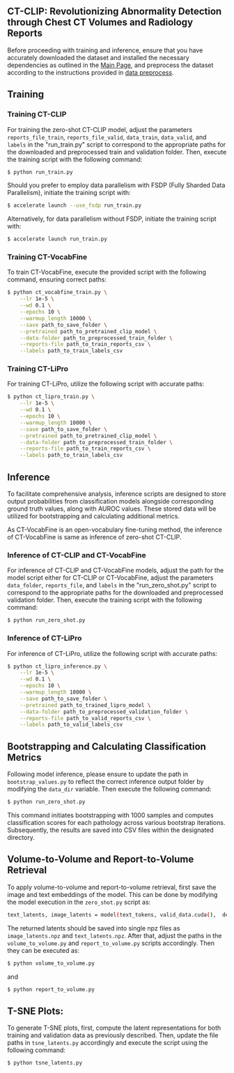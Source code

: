 
## CT-CLIP: Revolutionizing Abnormality Detection through Chest CT Volumes and Radiology Reports

Before proceeding with training and inference, ensure that you have accurately downloaded the dataset and installed the necessary dependencies as outlined in the [Main Page](..), and preprocess the dataset according to the instructions provided in [data preprocess](../data_preprocess).

## Training

### Training CT-CLIP

For training the zero-shot CT-CLIP model, adjust the parameters `reports_file_train`, `reports_file_valid`, `data_train`, `data_valid`, and `labels` in the "run_train.py" script to correspond to the appropriate paths for the downloaded and preprocessed train and validation folder. Then, execute the training script with the following command:

```bash
$ python run_train.py
```

Should you prefer to employ data parallelism with FSDP (Fully Sharded Data Parallelism), initiate the training script with:

```bash
$ accelerate launch --use_fsdp run_train.py
```

Alternatively, for data parallelism without FSDP, initiate the training script with:

```bash
$ accelerate launch run_train.py
```

### Training CT-VocabFine

To train CT-VocabFine, execute the provided script with the following command, ensuring correct paths:

```bash
$ python ct_vocabfine_train.py \
    --lr 1e-5 \
    --wd 0.1 \
    --epochs 10 \
    --warmup_length 10000 \
    --save path_to_save_folder \
    --pretrained path_to_pretrained_clip_model \
    --data-folder path_to_preprocessed_train_folder \
    --reports-file path_to_train_reports_csv \
    --labels path_to_train_labels_csv
```

### Training CT-LiPro

For training CT-LiPro, utilize the following script with accurate paths:

```bash
$ python ct_lipro_train.py \
    --lr 1e-5 \
    --wd 0.1 \
    --epochs 10 \
    --warmup_length 10000 \
    --save path_to_save_folder \
    --pretrained path_to_pretrained_clip_model \
    --data-folder path_to_preprocessed_train_folder \
    --reports-file path_to_train_reports_csv \
    --labels path_to_train_labels_csv
```

## Inference

To facilitate comprehensive analysis, inference scripts are designed to store output probabilities from classification models alongside corresponding ground truth values, along with AUROC values. These stored data will be utilized for bootstrapping and calculating additional metrics.

As CT-VocabFine is an open-vocabulary fine-tuning method, the inference of CT-VocabFine is same as inference of zero-shot CT-CLIP.

### Inference of CT-CLIP and CT-VocabFine

For inference of CT-CLIP and CT-VocabFine models, adjust the path for the model script either for CT-CLIP or CT-VocabFine, adjust the parameters `data_folder`, `reports_file`, and `labels` in the "run_zero_shot.py" script to correspond to the appropriate paths for the downloaded and preprocessed validation folder. Then, execute the training script with the following command:

```bash
$ python run_zero_shot.py
```
### Inference of CT-LiPro

For inference of CT-LiPro, utilize the following script with accurate paths:

```bash
$ python ct_lipro_inference.py \
    --lr 1e-5 \
    --wd 0.1 \
    --epochs 10 \
    --warmup_length 10000 \
    --save path_to_save_folder \
    --pretrained path_to_trained_lipro_model \
    --data-folder path_to_preprocessed_validation_folder \
    --reports-file path_to_valid_reports_csv \
    --labels path_to_valid_labels_csv
```

## Bootstrapping and Calculating Classification Metrics

Following model inference, please ensure to update the path in `bootstrap_values.py` to reflect the correct inference output folder by modifying the `data_dir` variable. Then execute the following command:

```bash
$ python run_zero_shot.py
```

This command initiates bootstrapping with 1000 samples and computes classification scores for each pathology across various bootstrap iterations. Subsequently, the results are saved into CSV files within the designated directory.


## Volume-to-Volume and Report-to-Volume Retrieval

To apply volume-to-volume and report-to-volume retrieval, first save the image and text embeddings of the model. This can be done by modifying the model execution in the `zero_shot.py` script as:

```bash
text_latents, image_latents = model(text_tokens, valid_data.cuda(),  device=device, return_latents=True)
```

The returned latents should be saved into single npz files as `image_latents.npz` and `text_latents.npz`. After that, adjust the paths in the `volume_to_volume.py` and `report_to_volume.py` scripts accordingly. Then they can be executed as:

```bash
$ python volume_to_volume.py
```

and

```bash
$ python report_to_volume.py
```

## T-SNE Plots:

To generate T-SNE plots, first, compute the latent representations for both training and validation data as previously described. Then, update the file paths in `tsne_latents.py` accordingly and execute the script using the following command:

```bash
$ python tsne_latents.py
```


